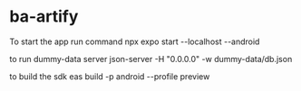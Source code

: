 # ba-artify

To start the app run command 
npx expo start --localhost --android


to run dummy-data server 
json-server -H "0.0.0.0" -w dummy-data/db.json

to build the sdk
eas build -p android --profile preview